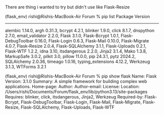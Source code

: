 There are thing i wanted to try but didn't use like Flask-Resize

(flask_env) rishi@Rishis-MacBook-Air Forum % pip list
Package            Version
------------------ -------
alembic            1.14.0,
argh               0.31.3,
bcrypt             4.2.1,
blinker            1.9.0,
click              8.1.7,
dnspython          2.7.0,
email_validator    2.2.0,
Flask              3.1.0,
Flask-Bcrypt       1.0.1,
Flask-DebugToolbar 0.16.0,
Flask-Login        0.6.3,
Flask-Mail         0.10.0,
Flask-Migrate      4.0.7,
Flask-Resize       2.0.4,
Flask-SQLAlchemy   3.1.1,
Flask-Uploads      0.2.1,
Flask-WTF          1.2.2,
idna               3.10,
itsdangerous       2.2.0,
Jinja2             3.1.4,
Mako               1.3.8,
MarkupSafe         3.0.2,
pilkit             3.0,
pillow             11.0.0,
pip                24.3.1,
pytz               2024.2,
SQLAlchemy         2.0.36,
timeago            1.0.16,
typing_extensions  4.12.2,
Werkzeug           3.1.3,
WTForms            3.2.1

(flask_env) rishi@Rishis-MacBook-Air Forum % pip show flask
Name: Flask
Version: 3.1.0
Summary: A simple framework for building complex web applications.
Home-page: 
Author: 
Author-email: 
License: 
Location: /Users/rishi/Documents/Forum/flask_env/lib/python3.13/site-packages
Requires: blinker, click, itsdangerous, Jinja2, Werkzeug
Required-by: Flask-Bcrypt, Flask-DebugToolbar, Flask-Login, Flask-Mail, Flask-Migrate, Flask-Resize, Flask-SQLAlchemy, Flask-Uploads, Flask-WTF
